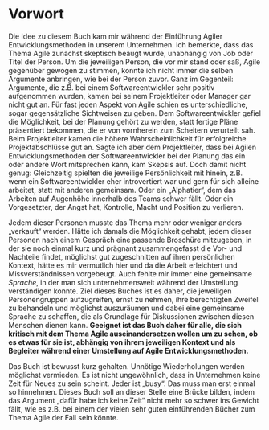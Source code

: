 # Vorwort

Die Idee zu diesem Buch kam mir während der Einführung Agiler Entwicklungsmethoden in unserem Unternehmen. Ich bemerkte, dass das Thema Agile zunächst skeptisch beäugt wurde, unabhängig von Job oder Titel der Person. Um die jeweiligen Person, die vor mir stand oder saß, Agile gegenüber gewogen zu stimmen, konnte ich nicht immer die selben Argumente anbringen, wie bei der Person zuvor. Ganz im Gegenteil: Argumente, die z.B. bei einem Softwareentwickler sehr positiv aufgenommen wurden, kamen bei seinem Projektleiter oder Manager gar nicht gut an. Für fast jeden Aspekt von Agile schien es unterschiedliche, sogar gegensätzliche Sichtweisen zu geben. Dem Softwareentwickler gefiel die Möglichkeit, bei der Planung gehört zu werden, statt fertige Pläne präsentiert bekommen, die er von vornherein zum Scheitern verurteilt sah. Beim Projektleiter kamen die höhere Wahrscheinlichkeit für erfolgreiche Projektabschlüsse gut an. Sagte ich aber dem Projektleiter, dass bei Agilen Entwicklungsmethoden der Softwareentwickler bei der Planung das ein oder andere Wort mitsprechen kann, kam Skepsis auf. Doch damit nicht genug: Gleichzeitig spielten die jeweilige Persönlichkeit mit hinein, z.B. wenn ein Softwareentwickler eher introvertiert war und gern für sich alleine arbeitet, statt mit anderen gemeinsam. Oder ein „Alphatier“, dem das Arbeiten auf Augenhöhe innerhalb des Teams schwer fällt. Oder ein Vorgesetzter, der Angst hat, Kontrolle, Macht und Position zu verlieren.

Jedem dieser Personen musste das Thema mehr oder weniger anders „verkauft“ werden. Hätte ich damals die Möglichkeit gehabt, jedem dieser Personen nach einem Gespräch eine passende Broschüre mitzugeben, in der sie noch einmal kurz und prägnant zusammengefasst die Vor- und Nachteile findet, möglichst gut zugeschnitten auf ihren persönlichen Kontext, hätte es mir vermutlich hier und da die Arbeit erleichtert und Missverständnissen vorgebeugt. Auch fehlte mir immer eine gemeinsame *Sprache*, in der man sich unternehmensweit während der Umstellung verständigen konnte. Ziel dieses Buches ist es daher, die jeweiligen Personengruppen aufzugreifen, ernst zu nehmen, ihre berechtigten Zweifel zu behandeln und möglichst auszuräumen und dabei eine gemeinsame Sprache zu schaffen, die als Grundlage für Diskussionen zwischen diesen Menschen dienen kann. **Geeignet ist das Buch daher für alle, die sich kritisch mit dem Thema Agile auseinandersetzen wollen um zu sehen, ob es etwas für sie ist, abhängig von ihrem jeweiligen Kontext und als Begleiter während einer Umstellung auf Agile Entwicklungsmethoden.**

Das Buch ist bewusst kurz gehalten. Unnötige Wiederholungen werden möglichst vermieden. Es ist nicht ungewöhnlich, dass in Unternehmen keine Zeit für Neues zu sein scheint. Jeder ist „busy“. Das muss man erst einmal so hinnehmen. Dieses Buch soll an dieser Stelle eine Brücke bilden, indem das Argument „dafür habe ich keine Zeit“ nicht mehr so schwer ins Gewicht fällt, wie es z.B. bei einem der vielen sehr guten einführenden Bücher zum Thema Agile der Fall sein könnte.